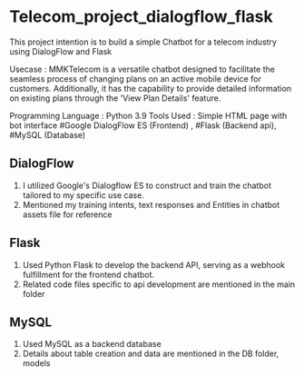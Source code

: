 # Telecom_project_dialogflow_flask

This project intention is to build a simple Chatbot for a telecom industry using DialogFlow and Flask

Usecase : MMKTelecom is a versatile chatbot designed to facilitate the seamless process of changing plans on an active mobile device for customers. Additionally, it has the capability to provide detailed information on existing plans through the 'View Plan Details' feature.

Programming Language : Python 3.9
Tools Used : Simple HTML page with bot interface #Google DialogFlow ES (Frontend) , #Flask (Backend api), #MySQL (Database)

## DialogFlow
1. I utilized Google's Dialogflow ES to construct and train the chatbot tailored to my specific use case.
2. Mentioned my training intents, text responses and Entities in chatbot assets file for reference

## Flask
1. Used Python Flask to develop the backend API, serving as a webhook fulfillment for the frontend chatbot.
2. Related code files specific to api development are mentioned in the main folder

## MySQL
1. Used MySQL as a backend database
2. Details about table creation and data are mentioned in the DB folder, models

